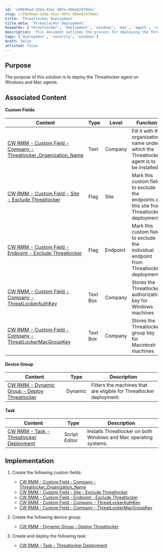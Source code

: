 ```yaml
---
id: 'c9969bad-d2da-45ec-90fe-d6be82479ebc'
slug: /c9969bad-d2da-45ec-90fe-d6be82479ebc
title: 'Threatlocker Deployment'
title_meta: 'Threatlocker Deployment'
keywords: ['threatlocker', 'deployment', 'windows', 'mac', 'agent', 'customfield', 'dynamicgroup', 'task']
description: 'This document outlines the process for deploying the Threatlocker agent on both Windows and Mac operating systems. It includes necessary custom fields, device group creation, and task deployment steps to ensure successful implementation.'
tags: ['deployment', 'security', 'windows']
draft: false
unlisted: false
---
```


## Purpose

The purpose of this solution is to deploy the Threatlocker agent on Windows and Mac agents.

## Associated Content

#### Custom Fields

| Content                                                                                          | Type      | Level   | Function                                                                                                     |
|--------------------------------------------------------------------------------------------------|-----------|---------|--------------------------------------------------------------------------------------------------------------|
| [CW RMM - Custom Field - Company - Threatlocker_Organization_Name](/docs/bf8fac11-d525-4cea-a6e7-f402af581f77) | Text      | Company | Fill it with the organization name under which the Threatlocker agent is to be installed                    |
| [CW RMM - Custom Field - Site - Exclude Threatlocker](/docs/de2e1944-e0cc-4b5a-8b87-4f09cfafe4a9) | Flag      | Site    | Mark this custom field to exclude the endpoints of this site from Threatlocker deployment                   |
| [CW RMM - Custom Field - Endpoint - Exclude Threatlocker](/docs/c18a4b16-772a-42f3-9d1e-ec136d643d43) | Flag      | Endpoint| Mark this custom field to exclude the individual endpoint from Threatlocker deployment                       |
| [CW RMM - Custom Field - Company - ThreatLockerAuthKey](/docs/5ffed5a2-c8d9-4e43-964a-54f1ac563268) | Text Box  | Company | Stores the Threatlocker authorization key for Windows machines                                              |
| [CW RMM - Custom Field - Company - ThreatLockerMacGroupKey](/docs/a9d8b61d-304f-442b-b7e3-54efe8ae150e) | Text Box  | Company | Stores the Threatlocker group key for Macintosh machines                                                    |

#### Device Group

| Content                                                                                          | Type      | Description                                                                                                 |
|--------------------------------------------------------------------------------------------------|-----------|-------------------------------------------------------------------------------------------------------------|
| [CW RMM - Dynamic Group - Deploy Threatlocker](/docs/8645a522-a9e3-4755-a498-32c2904e51c6) | Dynamic   | Filters the machines that are eligible for Threatlocker deployment.                                        |

#### Task

| Content                                                                                          | Type          | Description                                                                                                 |
|--------------------------------------------------------------------------------------------------|---------------|-------------------------------------------------------------------------------------------------------------|
| [CW RMM - Task - Threatlocker Deployment](/docs/50838fdf-4f88-4fa4-a3b2-f4827af7a86c)     | Script Editor | Installs Threatlocker on both Windows and Mac operating systems.                                           |

## Implementation

1. Create the following custom fields:
   - [CW RMM - Custom Field - Company - Threatlocker_Organization_Name](/docs/bf8fac11-d525-4cea-a6e7-f402af581f77)
   - [CW RMM - Custom Field - Site - Exclude Threatlocker](/docs/de2e1944-e0cc-4b5a-8b87-4f09cfafe4a9)
   - [CW RMM - Custom Field - Endpoint - Exclude Threatlocker](/docs/c18a4b16-772a-42f3-9d1e-ec136d643d43)
   - [CW RMM - Custom Field - Company - ThreatLockerAuthKey](/docs/5ffed5a2-c8d9-4e43-964a-54f1ac563268)
   - [CW RMM - Custom Field - Company - ThreatLockerMacGroupKey](/docs/a9d8b61d-304f-442b-b7e3-54efe8ae150e)

2. Create the following device group:
   - [CW RMM - Dynamic Group - Deploy Threatlocker](/docs/8645a522-a9e3-4755-a498-32c2904e51c6)

3. Create and deploy the following task:
   - [CW RMM - Task - Threatlocker Deployment](/docs/50838fdf-4f88-4fa4-a3b2-f4827af7a86c)